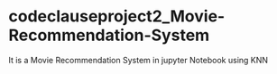 # codeclauseproject2_Movie-Recommendation-System
It is a Movie Recommendation System in jupyter Notebook using KNN
